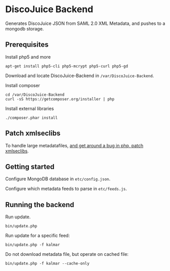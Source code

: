 # DiscoJuice Backend

Generates DiscoJuice JSON from SAML 2.0 XML Metadata, and pushes to a mongodb storage.

## Prerequisites

Install php5 and more

	apt-get install php5-cli php5-mcrypt php5-curl php5-gd

Download and locate DiscoJuice-Backend in `/var/DiscoJuice-Backend`.

Install composer

	cd /var/DiscoJuice-Backend
	curl -sS https://getcomposer.org/installer | php


Install external libraries

	./composer.phar install


## Patch xmlseclibs

To handle large metadatafiles, [and get around a bug in php, patch xmlseclibs](https://09068716785457748500.googlegroups.com/attach/2f8a095b7c8d01d1/0001-xmlseclibs-Workaround-for-slow-canonicalization.patch?part=0.1&view=1&vt=ANaJVrEfixroqa1LcNBB26tPOyVJwBUCE5Gm2jxIidkLjzhAnOSeo2EUwPvZfeD7Dy9ftdJisZBAAUWi_btcbM-D2d3Ud1I-0qw2j-Zea88hIq-AunLsoj4).

## Getting started


Configure MongoDB database in `etc/config.json`.

Configure which metadata feeds to parse in `etc/feeds.js`.



## Running the backend

Run update.

	bin/update.php


Run update for a specific feed:

	bin/update.php -f kalmar

Do not download metadata file, but operate on cached file:

	bin/update.php -f kalmar --cache-only


